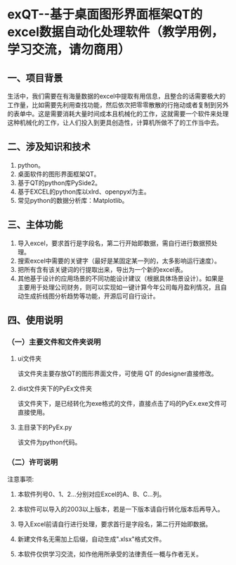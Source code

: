 # exQT--基于桌面图形界面框架QT的excel数据自动化处理软件（教学用例，学习交流，请勿商用）

## 一、项目背景

生活中，我们需要在有海量数据的excel中提取有用信息，且整合的话需要极大的工作量，比如需要先利用查找功能，然后依次把零零散散的行拖动或者复制到另外的表单中。这是需要消耗大量时间成本且机械化的工作，这就需要一个软件来处理这种机械化的工作，让人们投入到更具创造性，计算机所做不了的工作当中去。

## 二、涉及知识和技术

1. python。
2. 桌面软件的图形界面框架QT。
3. 基于QT的python库PySide2。
4. 基于EXCEL的python库以xlrd、openpyxl为主。
5. 常见python的数据分析库：Matplotlib。

## 三、主体功能

1. 导入excel，要求首行是字段名，第二行开始即数据，需自行进行数据预处理。
2. 搜索excel中需要的关键字（最好是某固定某一列的，太多影响运行速度）。
3. 把所有含有该关键词的行提取出来，导出为一个新的excel表。
4. 其他基于设计的应用场景的不同功能设计建议（根据具体场景设计）。如果是主要用于处理公司财务，则可以实现如一键计算今年公司每月盈利情况，且自动生成折线图分析趋势等功能，开源后可自行设计。

## 四、使用说明

### 	（一）主要文件和文件夹说明

1. ui文件夹

   该文件夹主要存放QT的图形界面文件，可使用 QT 的designer直接修改。

2. dist文件夹下的PyEx文件夹

   该文件夹下，是已经转化为exe格式的文件，直接点击了吗的PyEx.exe文件可直接使用。

3. 主目录下的PyEx.py

   该文件为python代码。

### 	（二）许可说明

注意事项:

1. 本软件列号0、1、2...分别对应Excel的A、B、C...列。

2. 本软件可以导入的2003以上版本，若是一下版本请自行转化版本后再导入。

3. 导入Excel前请自行进行处理，要求首行是字段名，第二行开始即数据。

4. 新建文件名无需加上后缀，自动生成".xlsx"格式文件。

5. 本软件仅供学习交流，如作他用所承受的法律责任一概与作者无关。